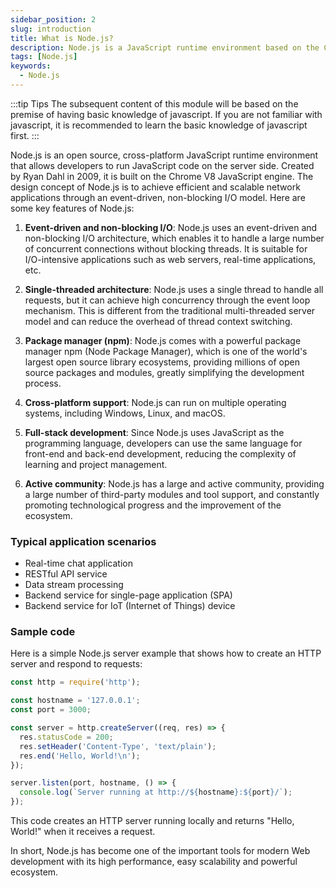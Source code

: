 ```yaml
---
sidebar_position: 2
slug: introduction
title: What is Node.js?
description: Node.js is a JavaScript runtime environment based on the Chrome V8 engine that allows JavaScript code to run on the server side. This article will introduce the installation, version management, and usage of Node.js.
tags: [Node.js]
keywords:
  - Node.js
---
```


:::tip Tips
The subsequent content of this module will be based on the premise of having basic knowledge of javascript. If you are not familiar with javascript, it is recommended to learn the basic knowledge of javascript first.
:::

Node.js is an open source, cross-platform JavaScript runtime environment that allows developers to run JavaScript code on the server side. Created by Ryan Dahl in 2009, it is built on the Chrome V8 JavaScript engine. The design concept of Node.js is to achieve efficient and scalable network applications through an event-driven, non-blocking I/O model. Here are some key features of Node.js:

1. **Event-driven and non-blocking I/O**: Node.js uses an event-driven and non-blocking I/O architecture, which enables it to handle a large number of concurrent connections without blocking threads. It is suitable for I/O-intensive applications such as web servers, real-time applications, etc.

2. **Single-threaded architecture**: Node.js uses a single thread to handle all requests, but it can achieve high concurrency through the event loop mechanism. This is different from the traditional multi-threaded server model and can reduce the overhead of thread context switching.

3. **Package manager (npm)**: Node.js comes with a powerful package manager npm (Node Package Manager), which is one of the world's largest open source library ecosystems, providing millions of open source packages and modules, greatly simplifying the development process.

4. **Cross-platform support**: Node.js can run on multiple operating systems, including Windows, Linux, and macOS.

5. **Full-stack development**: Since Node.js uses JavaScript as the programming language, developers can use the same language for front-end and back-end development, reducing the complexity of learning and project management.

6. **Active community**: Node.js has a large and active community, providing a large number of third-party modules and tool support, and constantly promoting technological progress and the improvement of the ecosystem.

### Typical application scenarios

- Real-time chat application
- RESTful API service
- Data stream processing
- Backend service for single-page application (SPA)
- Backend service for IoT (Internet of Things) device

### Sample code

Here is a simple Node.js server example that shows how to create an HTTP server and respond to requests:

```javascript
const http = require('http');

const hostname = '127.0.0.1';
const port = 3000;

const server = http.createServer((req, res) => {
  res.statusCode = 200;
  res.setHeader('Content-Type', 'text/plain');
  res.end('Hello, World!\n');
});

server.listen(port, hostname, () => {
  console.log(`Server running at http://${hostname}:${port}/`);
});
```

This code creates an HTTP server running locally and returns "Hello, World!" when it receives a request.

In short, Node.js has become one of the important tools for modern Web development with its high performance, easy scalability and powerful ecosystem.
